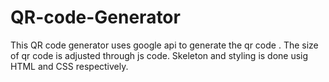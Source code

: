 # QR-code-Generator
This  QR code generator uses google api to generate the qr code .
The size of qr code is adjusted through js code.
Skeleton and styling is done usig HTML and CSS respectively.
